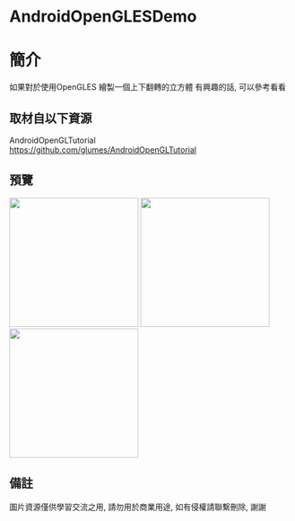 # AndroidOpenGLESDemo

簡介
==================================
如果對於使用OpenGLES 繪製一個上下翻轉的立方體 有興趣的話, 可以參考看看                                   

取材自以下資源
--------
AndroidOpenGLTutorial                                                                 
https://github.com/glumes/AndroidOpenGLTutorial  
                  
預覽
--------
<p align="left">
  <img src="https://i.imgur.com/ZMu1MHu.png" width="230"/>
  <img src="https://i.imgur.com/rPtr4m1.png" width="230"/>
  <img src="https://i.imgur.com/fnI0dP6.png" width="230"/>
</p> 

備註
--------
圖片資源僅供學習交流之用, 請勿用於商業用途, 如有侵權請聯繫刪除, 謝謝
